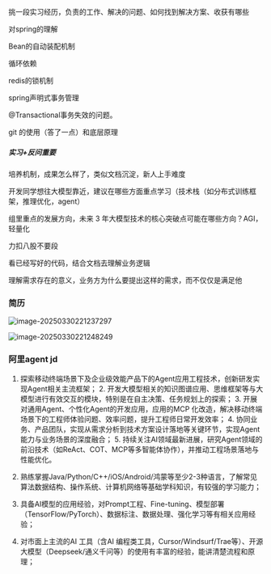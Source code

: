 挑一段实习经历，负责的工作、解决的问题、如何找到解决方案、收获有哪些

对spring的理解

Bean的自动装配机制

循环依赖

redis的锁机制

spring声明式事务管理

@Transactional事务失效的问题。

 git 的使用（答了一点）和底层原理

##### 实习+反问重要

培养机制，成果怎么样了，类似文档沉淀，新人上手难度

开发同学想往大模型靠近，建议在哪些方面重点学习（技术栈（如分布式训练框架，推理优化，agent）

组里重点的发展方向，未来 3 年大模型技术的核心突破点可能在哪些方向？AGI，轻量化



力扣八股不要段

看已经写好的代码，结合文档去理解业务逻辑

理解需求存在的意义，业务方为什么要提出这样的需求，而不仅仅是满足他

### 简历

![image-20250330221237297](C:\Users\16776\AppData\Roaming\Typora\typora-user-images\image-20250330221237297.png)

![image-20250330221248249](C:\Users\16776\AppData\Roaming\Typora\typora-user-images\image-20250330221248249.png)

### 阿里agent jd

1. 探索移动终端场景下及企业级效能产品下的Agent应用工程技术，创新研发实现Agent相关主流框架； 2. 开发大模型相关的知识图谱应用、思维框架等与大模型进行有效交互的模块，特别是在自主决策、任务规划上的探索； 3. 开展对通用Agent、个性化Agent的开发应用，应用的MCP 化改造，解决移动终端场景下的工程师体验问题、效率问题，提升工程师日常开发效率； 4. 协同业务、产品团队，实现从需求分析到技术方案设计落地等关键环节，实现Agent能力与业务场景的深度融合； 5. 持续关注AI领域最新进展，研究Agent领域的前沿技术（如ReAct、COT、MCP等多智能体协作），并推动工程场景落地与性能优化。

1. 熟练掌握Java/Python/C++/iOS/Android/鸿蒙等至少2-3种语言，了解常见算法数据结构、操作系统、计算机网络等基础学科知识，有较强的学习能力； 
2. 具备AI模型的应用经验，对Prompt工程、Fine-tuning、模型部署（TensorFlow/PyTorch）、数据标注、数据处理、强化学习等有相关应用经验；
3. 对市面上主流的AI 工具（含AI 编程类工具，Cursor/Windsurf/Trae等）、开源大模型（Deepseek/通义千问等）的使用有丰富的经验，能讲清楚流程和原理；

